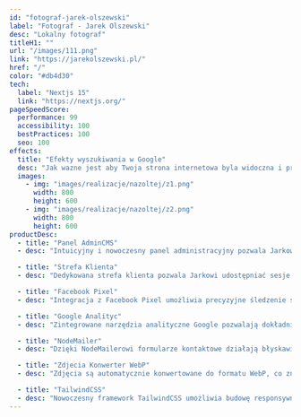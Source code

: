 ```yaml
---
id: "fotograf-jarek-olszewski"
label: "Fotograf - Jarek Olszewski"
desc: "Lokalny fotograf"
titleH1: ""
url: "/images/111.png"
link: "https://jarekolszewski.pl/"
href: "/"
color: "#db4d30"
tech:
  label: "Nextjs 15"
  link: "https://nextjs.org/"
pageSpeedScore:
  performance: 99
  accessibility: 100
  bestPractices: 100
  seo: 100
effects:
  title: "Efekty wyszukiwania w Google"
  desc: "Jak wazne jest aby Twoja strona internetowa byla widoczna i przyciagała organiczny ruch z wyszukiwarek"
  images:
    - img: "images/realizacje/nazoltej/z1.png"
      width: 800
      height: 600
    - img: "images/realizacje/nazoltej/z2.png"
      width: 800
      height: 600
productDesc:
  - title: "Panel AdminCMS"
  - desc: "Intuicyjny i nowoczesny panel administracyjny pozwala Jarkowi w prosty sposób edytować treści na stronie – bez potrzeby znajomości kodu. Dzięki temu oszczędza czas i może w pełni skupić się na swojej pasji – fotografii. Panel umożliwia zarządzanie zdjęciami, treściami SEO, ofertą oraz blogiem, co przekłada się na lepszą widoczność w Google."

  - title: "Strefa Klienta"
  - desc: "Dedykowana strefa klienta pozwala Jarkowi udostępniać sesje zdjęciowe online, w bezpieczny i elegancki sposób. Klienci mogą wygodnie przeglądać, pobierać lub zamawiać odbitki – wszystko z poziomu przeglądarki. To profesjonalne doświadczenie przekłada się na większe zadowolenie klientów i polecenia."

  - title: "Facebook Pixel"
  - desc: "Integracja z Facebook Pixel umożliwia precyzyjne śledzenie skuteczności kampanii reklamowych. Dzięki temu Jarek może docierać do potencjalnych klientów, którzy odwiedzili jego stronę, a także tworzyć skuteczne kampanie remarketingowe i zwiększać liczbę rezerwacji sesji."

  - title: "Google Analityc"
  - desc: "Zintegrowane narzędzia analityczne Google pozwalają dokładnie śledzić ruch na stronie, sprawdzać, które podstrony przyciągają największe zainteresowanie i podejmować trafne decyzje marketingowe. Jarek może w ten sposób optymalizować swoją ofertę i lepiej odpowiadać na potrzeby odwiedzających."

  - title: "NodeMailer"
  - desc: "Dzięki NodeMailerowi formularze kontaktowe działają błyskawicznie i niezawodnie – wiadomości trafiają bezpośrednio na skrzynkę Jarka. To gwarantuje szybki kontakt z klientem i profesjonalną obsługę zapytań, co ma kluczowe znaczenie w branży usługowej."

  - title: "Zdjecia Konwerter WebP"
  - desc: "Zdjęcia są automatycznie konwertowane do formatu WebP, co znacząco zmniejsza ich wagę bez utraty jakości. Strona ładuje się szybciej, co wpływa na lepsze pozycje w Google, wyższy współczynnik konwersji i lepsze doświadczenie użytkownika – szczególnie na urządzeniach mobilnych."

  - title: "TailwindCSS"
  - desc: "Nowoczesny framework TailwindCSS umożliwia budowę responsywnego, lekkiego i estetycznego interfejsu strony. Dzięki niemu witryna Jarka wygląda profesjonalnie na każdym urządzeniu, co zwiększa zaufanie odwiedzających i zachęca do kontaktu."
---
```

